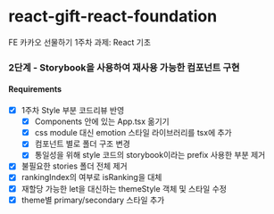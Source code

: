# react-gift-react-foundation
FE 카카오 선물하기 1주차 과제: React 기초

### 2단계 - Storybook을 사용하여 재사용 가능한 컴포넌트 구현

#### Requirements
- [x] 1주차 Style 부분 코드리뷰 반영
    - [x] Components 안에 있는 App.tsx 옮기기
    - [x] css module 대신 emotion 스타일 라이브러리를 tsx에 추가
    - [x] 컴포넌트 별로 폴더 구조 변경
    - [x] 통일성을 위해 style 코드의 storybook이라는 prefix 사용한 부분 제거
- [x] 불필요한 stories 폴더 전체 제거
- [x] rankingIndex의 여부로 isRanking을 대체
- [x] 재할당 가능한 let을 대신하는 themeStyle 객체 및 스타일 수정
- [x] theme별 primary/secondary 스타일 추가
